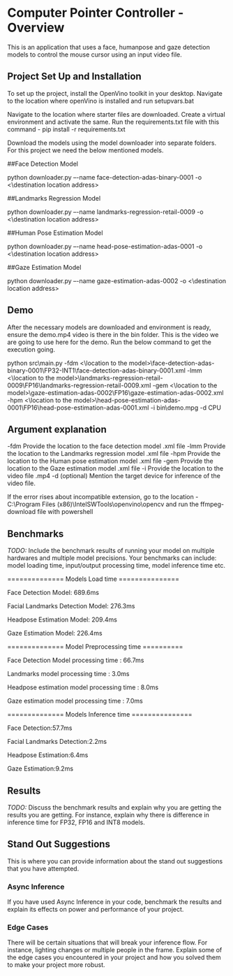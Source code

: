 # Computer Pointer Controller - Overview

This is an application that uses a face, humanpose and gaze detection models to control the mouse cursor using an input video file.

## Project Set Up and Installation
To set up the project, install the OpenVino toolkit in your desktop.
Navigate to the location where openVino is installed and run setupvars.bat

Navigate to the location where starter files are downloaded.
Create a virtual environment and activate the same.
Run the requirements.txt file with this command - pip install -r requirements.txt

Download the models using the model downloader into separate folders.
For this project we need the below mentioned models.

##Face Detection Model

python downloader.py –-name face-detection-adas-binary-0001 -o  <\destination location address>

##Landmarks Regression Model

python downloader.py –-name landmarks-regression-retail-0009 -o  <\destination location address>

##Human Pose Estimation Model

python downloader.py –-name head-pose-estimation-adas-0001 -o  <\destination location address>

##Gaze Estimation Model

python downloader.py –-name gaze-estimation-adas-0002 -o  <\destination location address>


## Demo
After the necessary models are downloaded and environment is ready, ensure the demo.mp4 video is there in the bin folder. This is the video we are going to use here for the demo.
Run the below command to get the execution going.

python src\main.py -fdm <\location to the model>\face-detection-adas-binary-0001\FP32-INT1\face-detection-adas-binary-0001.xml -lmm <\location to the model>\landmarks-regression-retail-0009\FP16\landmarks-regression-retail-0009.xml -gem <\location to the model>\gaze-estimation-adas-0002\FP16\gaze-estimation-adas-0002.xml -hpm <\location to the model>\head-pose-estimation-adas-0001\FP16\head-pose-estimation-adas-0001.xml -i bin\demo.mpg -d CPU

## Argument explanation

-fdm Provide the location to the face detection model .xml file
-lmm Provide the location to the Landmarks regression model .xml file
-hpm Provide the location to the Human pose estimation model .xml file
-gem Provide the location to the Gaze estimation model .xml file
-i Provide the location to the video file .mp4
-d (optional) Mention the target device for inference of the video file.

If the error rises about incompatible extension, go to the location - C:\Program Files (x86)\IntelSWTools\openvino\opencv 
and run the ffmpeg-download file with powershell


## Benchmarks
*TODO:* Include the benchmark results of running your model on multiple hardwares and multiple model precisions. Your benchmarks can include: model loading time, input/output processing time, model inference time etc.

============== Models Load time ===============

Face Detection Model: 689.6ms

Facial Landmarks Detection Model: 276.3ms

Headpose Estimation Model: 209.4ms

Gaze Estimation Model: 226.4ms

============== Model Preprocessing time ==========

Face Detection Model processing time : 66.7ms

Landmarks model processing time : 3.0ms

Headpose estimation model processing time : 8.0ms

Gaze estimation model processing time : 7.0ms

============== Models Inference time ===============

Face Detection:57.7ms

Facial Landmarks Detection:2.2ms

Headpose Estimation:6.4ms

Gaze Estimation:9.2ms


## Results
*TODO:* Discuss the benchmark results and explain why you are getting the results you are getting. For instance, explain why there is difference in inference time for FP32, FP16 and INT8 models.


## Stand Out Suggestions
This is where you can provide information about the stand out suggestions that you have attempted.

### Async Inference
If you have used Async Inference in your code, benchmark the results and explain its effects on power and performance of your project.

### Edge Cases
There will be certain situations that will break your inference flow. For instance, lighting changes or multiple people in the frame. Explain some of the edge cases you encountered in your project and how you solved them to make your project more robust.
